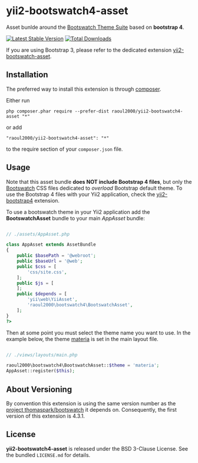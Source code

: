 # yii2-bootswatch4-asset

Asset bunlde around the [Bootswatch Theme Suite](http://bootswatch.com/) based on **bootstrap 4**.

[![Latest Stable Version](https://poser.pugx.org/raoul2000/yii2-bootswatch4-asset/v/stable)](https://packagist.org/packages/raoul2000/yii2-bootswatch4-asset) [![Total Downloads](https://poser.pugx.org/raoul2000/yii2-bootswatch4-asset/downloads)](https://packagist.org/packages/raoul2000/yii2-bootswatch4-asset)

If you are using Bootstrap 3, please refer to the dedicated extension [yii2-bootswatch-asset](https://github.com/raoul2000/yii2-bootswatch-asset).


## Installation

The preferred way to install this extension is through [composer](http://getcomposer.org/download/).

Either run

```
php composer.phar require --prefer-dist raoul2000/yii2-bootswatch4-asset "*"
```

or add

```
"raoul2000/yii2-bootswatch4-asset": "*"
```

to the require section of your `composer.json` file.


## Usage

Note that this asset bundle  **does NOT include Bootstrap 4 files**, but only the [Bootswatch](http://bootswatch.com/) CSS files dedicated to *overload* Bootstrap default theme. To use the Bootstrap 4 files with your Yii2 application, check the [yii2-bootstrap4](https://github.com/yiisoft/yii2-bootstrap4) extension.

To use a bootswatch theme in your Yii2 application add the **BootswatchAsset** bundle to your main *AppAsset* bundle:

```php

// ./assets/AppAsset.php

class AppAsset extends AssetBundle
{
    public $basePath = '@webroot';
    public $baseUrl = '@web';
    public $css = [
        'css/site.css',
    ];
    public $js = [
    ];
    public $depends = [
        'yii\web\YiiAsset',
    	'raoul2000\bootswatch4\BootswatchAsset',
    ];
}
?>
```

Then at some point you must select the theme name you want to use. In the example below, the theme [materia](https://bootswatch.com/materia/) is set in the main layout file.

```php

// ./views/layouts/main.php

raoul2000\bootswatch4\BootswatchAsset::$theme = 'materia';
AppAsset::register($this);

```

## About Versioning

By convention this extension is using the same version number as the [project thomaspark/bootswatch](https://github.com/thomaspark/bootswatch) it depends on. Consequently, the first version of this extension is 4.3.1.

## License

**yii2-bootswatch4-asset** is released under the BSD 3-Clause License. See the bundled `LICENSE.md` for details.
